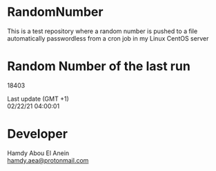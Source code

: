 # RandomNumber    
This is a test repository where a random number is pushed to a file automatically passwordless from a cron job in my Linux CentOS server    
# Random Number of the last run   
18403
      
Last update (GMT +1)    
02/22/21 04:00:01
# Developer    
Hamdy Abou El Anein   
hamdy.aea@protonmail.com

